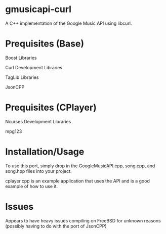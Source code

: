 gmusicapi-curl
==============

A C++ implementation of the Google Music API using libcurl.

Prequisites (Base)
==============
Boost Libraries

Curl Development Libraries

TagLib Libraries

JsonCPP


Prequisites (CPlayer)
==============

Ncurses Development Libraries

mpg123

Installation/Usage
===================
To use this port, simply drop in the GoogleMusicAPI.cpp, song.cpp, and song.hpp files into your project.

cplayer.cpp is an example application that uses the API and is a good example of how to use it.

Issues
===================

Appears to have heavy issues compiling on FreeBSD for unknown reasons (possibly having to do with the port of JsonCPP)
